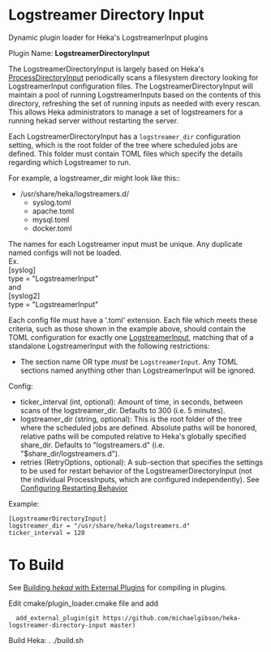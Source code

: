 Logstreamer Directory Input
=======================  
Dynamic plugin loader for Heka's LogstreamerInput plugins

Plugin Name: **LogstreamerDirectoryInput**

The LogstreamerDirectoryInput is largely based on Heka's [ProcessDirectoryInput](https://hekad.readthedocs.io/en/latest/config/inputs/processdir.html) periodically scans a filesystem directory looking
for LogstreamerInput configuration files. The LogstreamerDirectoryInput will maintain
a pool of running LogstreamerInputs based on the contents of this directory,
refreshing the set of running inputs as needed with every rescan. This allows
Heka administrators to manage a set of logstreamers for a running
hekad server without restarting the server.

Each LogstreamerDirectoryInput has a `logstreamer_dir` configuration setting, which is
the root folder of the tree where scheduled jobs are defined.
This folder must contain TOML files which specify the details
regarding which Logstreamer to run.

For example, a logstreamer_dir might look like this::


  - /usr/share/heka/logstreamers.d/
    - syslog.toml
    - apache.toml
    - mysql.toml
    - docker.toml

The names for each Logstreamer input must be unique. Any duplicate named configs
will not be loaded.  
Ex.  
  [syslog]  
  type = "LogstreamerInput"  
  and  
  [syslog2]  
  type = "LogstreamerInput"


Each config file must have a '.toml' extension. Each file which meets these criteria,
such as those shown in the example above, should contain the TOML configuration for exactly one
[LogstreamerInput](https://hekad.readthedocs.io/en/latest/config/inputs/logstreamer.html),
matching that of a standalone LogstreamerInput with
the following restrictions:

- The section name OR type *must* be `LogstreamerInput`. Any TOML sections named anything
  other than LogstreamerInput will be ignored.


Config:

- ticker_interval (int, optional):
    Amount of time, in seconds, between scans of the logstreamer_dir. Defaults to
    300 (i.e. 5 minutes).
- logstreamer_dir (string, optional):
    This is the root folder of the tree where the scheduled jobs are defined.
    Absolute paths will be honored, relative paths will be computed relative to
    Heka's globally specified share_dir. Defaults to "logstreamers.d" (i.e.
    "$share_dir/logstreamers.d").
- retries (RetryOptions, optional):
    A sub-section that specifies the settings to be used for restart behavior
    of the LogstreamerDirectoryInput (not the individual ProcessInputs, which are
    configured independently).
    See [Configuring Restarting Behavior](https://hekad.readthedocs.io/en/latest/config/index.html#configuring-restarting)

Example:

	[LogstreamerDirectoryInput]
	logstreamer_dir = "/usr/share/heka/logstreamers.d"
	ticker_interval = 120

  To Build
  ========

  See [Building *hekad* with External Plugins](http://hekad.readthedocs.org/en/latest/installing.html#build-include-externals)
  for compiling in plugins.

  Edit cmake/plugin_loader.cmake file and add

      add_external_plugin(git https://github.com/michaelgibson/heka-logstreamer-directory-input master)

  Build Heka:
  	. ./build.sh


